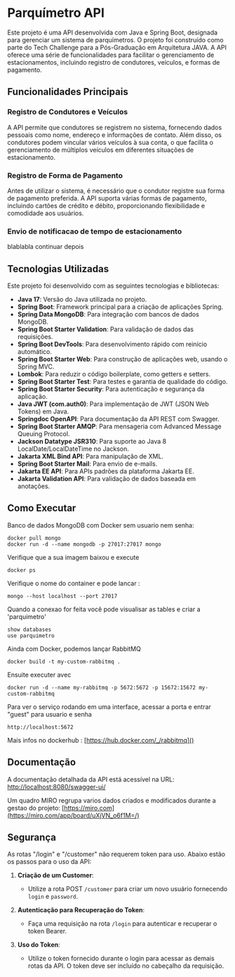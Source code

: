 # Parquímetro API

Este projeto é uma API desenvolvida com Java e Spring Boot, designada para gerenciar um sistema de parquímetros. O projeto foi construído como parte do Tech Challenge para a Pós-Graduação em Arquitetura JAVA. A API oferece uma série de funcionalidades para facilitar o gerenciamento de estacionamentos, incluindo registro de condutores, veículos, e formas de pagamento.

## Funcionalidades Principais

### Registro de Condutores e Veículos
A API permite que condutores se registrem no sistema, fornecendo dados pessoais como nome, endereço e informações de contato. Além disso, os condutores podem vincular vários veículos à sua conta, o que facilita o gerenciamento de múltiplos veículos em diferentes situações de estacionamento.

### Registro de Forma de Pagamento
Antes de utilizar o sistema, é necessário que o condutor registre sua forma de pagamento preferida. A API suporta várias formas de pagamento, incluindo cartões de crédito e débito, proporcionando flexibilidade e comodidade aos usuários.

### Envio de notificacao de tempo de estacionamento
blablabla continuar depois
## Tecnologias Utilizadas

Este projeto foi desenvolvido com as seguintes tecnologias e bibliotecas:

- **Java 17**: Versão do Java utilizada no projeto.
- **Spring Boot**: Framework principal para a criação de aplicações Spring.
- **Spring Data MongoDB**: Para integração com bancos de dados MongoDB.
- **Spring Boot Starter Validation**: Para validação de dados das requisições.
- **Spring Boot DevTools**: Para desenvolvimento rápido com reinício automático.
- **Spring Boot Starter Web**: Para construção de aplicações web, usando o Spring MVC.
- **Lombok**: Para reduzir o código boilerplate, como getters e setters.
- **Spring Boot Starter Test**: Para testes e garantia de qualidade do código.
- **Spring Boot Starter Security**: Para autenticação e segurança da aplicação.
- **Java JWT (com.auth0)**: Para implementação de JWT (JSON Web Tokens) em Java.
- **Springdoc OpenAPI**: Para documentação da API REST com Swagger.
- **Spring Boot Starter AMQP**: Para mensageria com Advanced Message Queuing Protocol.
- **Jackson Datatype JSR310**: Para suporte ao Java 8 LocalDate/LocalDateTime no Jackson.
- **Jakarta XML Bind API**: Para manipulação de XML.
- **Spring Boot Starter Mail**: Para envio de e-mails.
- **Jakarta EE API**: Para APIs padrões da plataforma Jakarta EE.
- **Jakarta Validation API**: Para validação de dados baseada em anotações.

## Como Executar

Banco de dados MongoDB com Docker sem usuario nem senha: 
````shell
docker pull mongo
docker run -d --name mongodb -p 27017:27017 mongo
````
Verifique que a sua imagem baixou e execute
````shell
docker ps
````
Verifique o nome do container e pode lancar : 
````shell
mongo --host localhost --port 27017
````
Quando a conexao for feita você pode visualisar as tables e criar a 'parquimetro'
````shell
show databases
use parquimetro
````

Ainda com Docker, podemos lançar RabbitMQ
````shell
docker build -t my-custom-rabbitmq .
````
Ensuite executer avec
`````shell
docker run -d --name my-rabbitmq -p 5672:5672 -p 15672:15672 my-custom-rabbitmq
`````
Para ver o serviço rodando em uma interface, acessar a porta e entrar "guest" para usuario e senha
````shell
http://localhost:5672
````
Mais infos no dockerhub : 
[https://hub.docker.com/_/rabbitmq]()
## Documentação

A documentação detalhada da API está acessível na URL:
[http://localhost:8080/swagger-ui/](http://localhost:8080/swagger-ui/index.html)

Um quadro MIRO regrupa varios dados criados e modificados durante a gestao do projeto: 
[https://miro.com](https://miro.com/app/board/uXjVN_o6f1M=/)

## Segurança

As rotas "/login" e "/customer" não requerem token para uso. Abaixo estão os passos para o uso da API:

1. **Criação de um Customer**:
    - Utilize a rota POST `/customer` para criar um novo usuário fornecendo `login` e `password`.

2. **Autenticação para Recuperação do Token**:
    - Faça uma requisição na rota `/login` para autenticar e recuperar o token Bearer.

3. **Uso do Token**:
    - Utilize o token fornecido durante o login para acessar as demais rotas da API. O token deve ser incluído no cabeçalho da requisição.
    